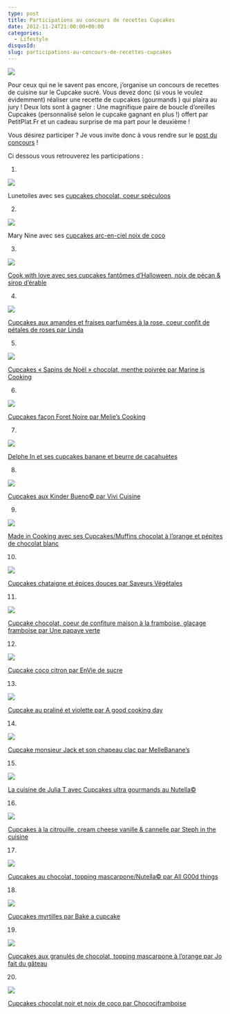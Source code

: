 ```yaml
---
type: post
title: Participations au concours de recettes Cupcakes
date: 2012-11-24T21:00:00+00:00
categories:
  - Lifestyle
disqusId:
slug: participations-au-concours-de-recettes-cupcakes
---
```


[![](http://www.crokmou.com/wp-content/uploads/2012/11/concours_recettes_cupcakes_crokmou_partenaire_petitplat.fr_bann1-300x1501-300x150.jpg)](http://www.crokmou.com/wp-content/uploads/2012/11/concours_recettes_cupcakes_crokmou_partenaire_petitplat.fr_bann1-300x1501.jpg)

Pour ceux qui ne le savent pas encore, j’organise un concours de recettes de cuisine sur le Cupcake sucré. Vous devez donc (si vous le voulez évidemment) réaliser une recette de cupcakes (gourmands ) qui plaira au jury ! Deux lots sont à gagner : Une magnifique paire de boucle d’oreilles Cupcakes (personnalisé selon le cupcake gagnant en plus !) offert par PetitPlat.Fr et un cadeau surprise de ma part pour le deuxième !

Vous désirez participer ? Je vous invite donc à vous rendre sur le [post du concours](http://www.crokmou.com/2012/10/concours-recette-cupcake-partenaire-petitplat.fr.html) !

Ci dessous vous retrouverez les participations :

1.

[![](http://www.crokmou.com/wp-content/uploads/2012/11/DSC03152-201x3001-201x300.jpg)](http://www.crokmou.com/wp-content/uploads/2012/11/DSC03152-201x3001.jpg)

Lunetoiles avec ses [cupcakes chocolat, coeur spéculoos](https://lh6.googleusercontent.com/-m9MXmFGCgI0/UI0mr8kNwyI/AAAAAAAAE5w/xwT-CgBxYR0/s912/recette_lunetoiles.jpg)

2.

[![](http://www.crokmou.com/wp-content/uploads/2012/11/photo-300x1691-300x169.jpg)](http://www.crokmou.com/wp-content/uploads/2012/11/photo-300x1691.jpg)

Mary Nine avec ses [cupcakes arc-en-ciel noix de coco](https://lh3.googleusercontent.com/-92otbFDw6yY/UI1gXjcrKYI/AAAAAAAAE6E/0Lq6rdvw2FQ/s912/recette_mary_nine.jpg)

3.

![](http://www.crokmou.com/wp-content/uploads/2012/11/blabka-50161.jpg)

[Cook with love avec ses cupcakes fantômes d’Halloween, noix de pécan & sirop d’érable](http://cook-with-love.over-blog.com/article-mes-cupcakes-fantomes-d-halloween-noix-de-pecan-sirop-d-erable-111957785.html)

4.

[![](http://www.crokmou.com/wp-content/uploads/2012/11/2012-11-06-20.21.50-300x2261-300x226.png)](http://www.crokmou.com/wp-content/uploads/2012/11/2012-11-06-20.21.50-300x2261.png)

[Cupcakes aux amandes et fraises parfumées à la rose, coeur confit de pétales de roses par Linda](http://lesgrandesgourmandisesdemaptitecuisine.over-blog.fr/article-cupcakes-aux-amandes-et-fraises-parfumes-a-la-rose-coeur-confit-de-petales-de-roses-112168843.html)

5.

![](http://www.crokmou.com/wp-content/uploads/2012/11/igp7606-300x2101.jpg)

[Cupcakes « Sapins de Noël » chocolat, menthe poivrée par Marine is Cooking](http://marineiscooking.com/2012/11/06/cupcakes-sapins-de-noel-chocolat-menthe-poivree/)

6.

![](http://www.crokmou.com/wp-content/uploads/2012/11/foret-noire1-225x3001.jpg)

[Cupcakes façon Foret Noire par Melie’s Cooking](http://meliescooking.wordpress.com/2012/11/09/cupcake-facon-foret-noire/)

7.

![](http://www.crokmou.com/wp-content/uploads/2012/11/80843842_p1.jpg)

[Delphe In et ses cupcakes banane et beurre de cacahuètes](http://delphecookin.canalblog.com/archives/2012/11/08/25529252.html)

8.

![](http://www.crokmou.com/wp-content/uploads/2012/11/2012-11-11-09.30.211.png)

[Cupcakes aux Kinder Bueno© par Vivi Cuisine](http://lesdeliresdevivi.over-blog.fr/article-cupcakes-au-kinder-bueno-112130953.html)

9.

![](http://www.crokmou.com/wp-content/uploads/2012/11/80851462_p1.jpg)

[Made in Cooking avec ses Cupcakes/Muffins chocolat à l’orange et pépites de chocolat blanc](http://madeincooking.canalblog.com/archives/2012/11/13/25530275.html)

10.

[![](http://www.crokmou.com/wp-content/uploads/2012/11/Diapositive1-208x3001-208x300.jpg)](http://www.crokmou.com/wp-content/uploads/2012/11/Diapositive1-208x3001.jpg)

[Cupcakes chataigne et épices douces par Saveurs Végétales](http://saveursvegetales.blogspot.com/2012/11/cupcakes-chataigne-epices-duces.html)

11.

![](http://www.crokmou.com/wp-content/uploads/2012/11/cupcake_choco_framboise_titre-225x3001.jpg)

[Cupcake chocolat, coeur de confiture maison à la framboise, glaçage framboise par Une papaye verte](http://unepapayeverte.wordpress.com/2012/11/18/cupcakes-chocolat-coeur-de-confiture-de-framboises-maison-glacage-framboise/)

12.

[![](http://www.crokmou.com/wp-content/uploads/2012/11/DSC05110-300x2581-300x258.jpg)](http://www.crokmou.com/wp-content/uploads/2012/11/DSC05110-300x2581.jpg)

[Cupcake coco citron par EnVie de sucre](http://enviedesucre.blogspot.be/2012/11/cupcakes-coco-citron.html)

13.

![](http://www.crokmou.com/wp-content/uploads/2012/11/Cupcake-au-pralin-C3-A9-et-violettes11.jpg)

[Cupcake au praliné et violette par A good cooking day](http://agoodcookingday.com/?p=1940)

14.

![](https://fbcdn-sphotos-e-a.akamaihd.net/hphotos-ak-prn1/29368_4561961120172_1661479493_n.jpg)

[Cupcake monsieur Jack et son chapeau clac par MelleBanane’s](http://melbananecuisine.over-blog.com/article-cupcake-mrjack-et-son-chapeau-clac-112761290.html)

15.

![](http://www.crokmou.com/wp-content/uploads/2012/11/cupcake-nutella-glace-nutella1w1.jpg)

[La cuisine de Julia T avec Cupcakes ultra gourmands au Nutella©](http://www.lacuisinedejuliat.com/article-cupcakes-ultra-gourmands-au-nutella-glaces-au-nutella-112702466.html)

16.

[![](http://www.crokmou.com/wp-content/uploads/2012/11/IMG_3448-200x3001-200x300.jpg)](http://www.crokmou.com/wp-content/uploads/2012/11/IMG_3448-200x3001.jpg)

[Cupcakes à la citrouille, cream cheese vanille & cannelle par Steph in the cuisine](http://stephinthecuisine.blogspot.be/2012/11/cupcakes-la-citrouille-cream-cheese.html)

17.

![](http://www.crokmou.com/wp-content/uploads/2012/11/81351997_p1.jpg)

[Cupcakes au chocolat, topping mascarpone/Nutella© par All G00d things](http://allg00dthings.canalblog.com/archives/2012/11/24/25657923.html)

18.

![](http://www.crokmou.com/wp-content/uploads/2012/11/813524061.jpg)

[Cupcakes myrtilles par Bake a cupcake](http://bakeacupcake.canalblog.com/archives/2012/11/24/25658490.html)

19.

![](http://www.crokmou.com/wp-content/uploads/2012/11/81387927_p1.jpg)

[Cupcakes aux granulés de chocolat, topping mascarpone à l’orange par Jo fait du gâteau](http://www.jofaitdugateau.com/archives/2012/11/25/25666887.html)

20.

![](http://www.crokmou.com/wp-content/uploads/2012/11/Cupcakes-Chococlat-Noir-Noix-de-Coco1.jpg)

[Cupcakes chocolat noir et noix de coco par Chocociframboise](http://chocociframboise.over-blog.com/article-cupcakes-chocolat-noir-noix-de-coco-112576242.html)

